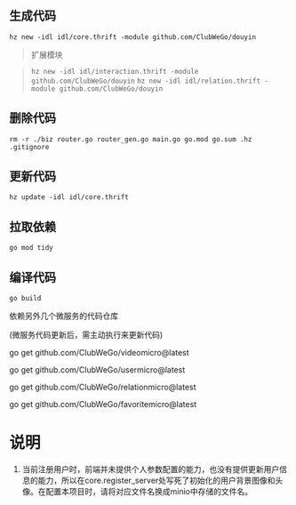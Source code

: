## 生成代码
`hz new -idl idl/core.thrift -module github.com/ClubWeGo/douyin`

> 扩展模块

> `hz new -idl idl/interaction.thrift -module github.com/ClubWeGo/douyin`
> `hz new -idl idl/relation.thrift -module github.com/ClubWeGo/douyin`

## 删除代码
`rm -r ./biz router.go router_gen.go main.go go.mod go.sum .hz .gitignore`

## 更新代码
`hz update -idl idl/core.thrift`

## 拉取依赖
`go mod tidy`

## 编译代码
`go build`


依赖另外几个微服务的代码仓库

(微服务代码更新后，需主动执行来更新代码)

go get github.com/ClubWeGo/videomicro@latest

go get github.com/ClubWeGo/usermicro@latest

go get github.com/ClubWeGo/relationmicro@latest

go get github.com/ClubWeGo/favoritemicro@latest

# 说明
1. 当前注册用户时，前端并未提供个人参数配置的能力，也没有提供更新用户信息的能力，所以在core.register_server处写死了初始化的用户背景图像和头像。在配置本项目时，请将对应文件名换成minio中存储的文件名。
